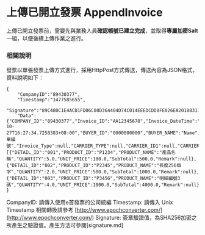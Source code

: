 # 上傳已開立發票 AppendInvoice


上傳已開立發票前，需要先與業務人員**確認帳號已建立完成**，並取得**專屬加密Salt**一組，以便後續上傳作業之進行。


### 相關說明

發票以單張發票上傳方式進行，採用HttpPost方式傳送，傳送內容為JSON格式，資料說明如下：

```
{
	"CompanyID":"89430377",
	"Timestamp":"1477585655",
    "Signature":"89C480C1E4ACD1FD06C08D364404D74C014EEEDCDD8FE026EA2018B311A96D16",
	"Data":{"COMPANY_ID":"89430377","Invoice_ID":"AA12345678","Invoice_DateTime":"2016-10-27T16:27:34.7258383+08:00","BUYER_ID":"0000000000","BUYER_NAME":"Name","BUYER_ADDRESS":null,"Buyer_TelNo":"077190888","Buyer_Email":"nestor@systemlead.com","CheckNumber":null,"RelateNumber":"訂單編號","Invoice_Type":null,"CARRIER_TYPE":null,"CARRIER_ID1":null,"CARRIER_ID2":null,"PrintMark":"0","DONATE_MARK":"0","NPOBAN":null,"RandomNumber":"3716","SALES_AMOUNT":5238.0,"FreeTaxSalesAmount":0.0,"ZeroTaxSalesAmount":0.0,"TAX_TYPE":"1","TAX_RATE":0.0,"TAX_AMOUNT":262.0,"TOTAL_AMOUNT":5500.0,"InvoiceType":null,"ORDER_ID":null,"ORDER_DATE":null,"ORDER_SOURCE":null,"Details":[{"DETAIL_ID":"001","PRODUCT_ID":"P1234","PRODUCT_NAME":"產品名稱","QUANTITY":5.0,"UNIT_PRICE":100.0,"SubTotal":500.0,"Remark":null},{"DETAIL_ID":"002","PRODUCT_ID":"P2345","PRODUCT_NAME":"長度256個字","QUANTITY":2.0,"UNIT_PRICE":500.0,"SubTotal":1000.0,"Remark":null},{"DETAIL_ID":"003","PRODUCT_ID":"P3456","PRODUCT_NAME":"明細編號3碼","QUANTITY":4.0,"UNIT_PRICE":1000.0,"SubTotal":4000.0,"Remark":null}]}
}
```
CompanyID: 請傳入使用e首發票的公司統編
Timestamp: 請傳入 Unix Timestamp 相關轉換請參考 [http://www.epochconverter.com/]
(http://www.epochconverter.com/)
Signature: 簽章驗證值，為SHA256加密之所產生之驗證值。產生方法可參閱[signature.md]

 

